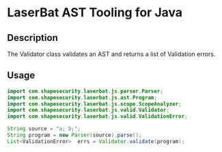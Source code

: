 LaserBat AST Tooling for Java
=======================

## Description

The Validator class validates an AST and returns a list of Validation errors.

## Usage

```java
import com.shapesecurity.laserbat.js.parser.Parser;
import com.shapesecurity.laserbat.js.ast.Program;
import com.shapesecurity.laserbat.js.scope.ScopeAnalyzer;
import com.shapesecurity.laserbat.js.valid.Validator;
import com.shapesecurity.laserbat.js.valid.ValidationError;

String source = "a; b;";
String program = new Parser(source).parse();
List<ValidationError>  errs = Validator.validate(program);
```
